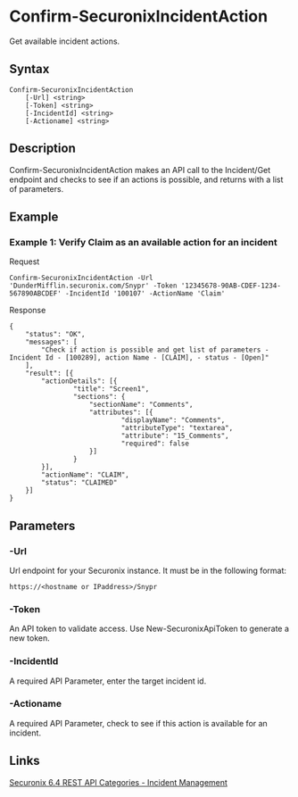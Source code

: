 # Confirm-SecuronixIncidentAction
Get available incident actions.

## Syntax
```
Confirm-SecuronixIncidentAction
    [-Url] <string>
    [-Token] <string>
    [-IncidentId] <string>
    [-Actioname] <string>
```

## Description
Confirm-SecuronixIncidentAction makes an API call to the Incident/Get endpoint and checks to see if an actions is possible, and returns with a list of parameters.

## Example

### Example 1: Verify Claim as an available action for an incident

Request
```
Confirm-SecuronixIncidentAction -Url 'DunderMifflin.securonix.com/Snypr' -Token '12345678-90AB-CDEF-1234-567890ABCDEF' -IncidentId '100107' -ActionName 'Claim'
```

Response
```
{
    "status": "OK",
    "messages": [
        "Check if action is possible and get list of parameters - Incident Id - [100289], action Name - [CLAIM], - status - [Open]"
    ],
    "result": [{
        "actionDetails": [{
                "title": "Screen1",
                "sections": {
                    "sectionName": "Comments",
                    "attributes": [{
                            "displayName": "Comments",
                            "attributeType": "textarea",
                            "attribute": "15_Comments",
                            "required": false
                    }]
                }
        }],
        "actionName": "CLAIM",
        "status": "CLAIMED"
    }]
}
```

## Parameters

### -Url
Url endpoint for your Securonix instance.
It must be in the following format:
```
https://<hostname or IPaddress>/Snypr
```
### -Token
An API token to validate access. Use New-SecuronixApiToken to generate a new token.

### -IncidentId
A required API Parameter, enter the target incident id.

### -Actioname
A required API Parameter, check to see if this action is available for an incident.

## Links
[Securonix 6.4 REST API Categories - Incident Management](https://documentation.securonix.com/onlinedoc/Content/6.4%20Cloud/Content/SNYPR%206.4/6.4%20Guides/Web%20Services/6.4_REST%20API%20Categories.htm#IncidentManagement)